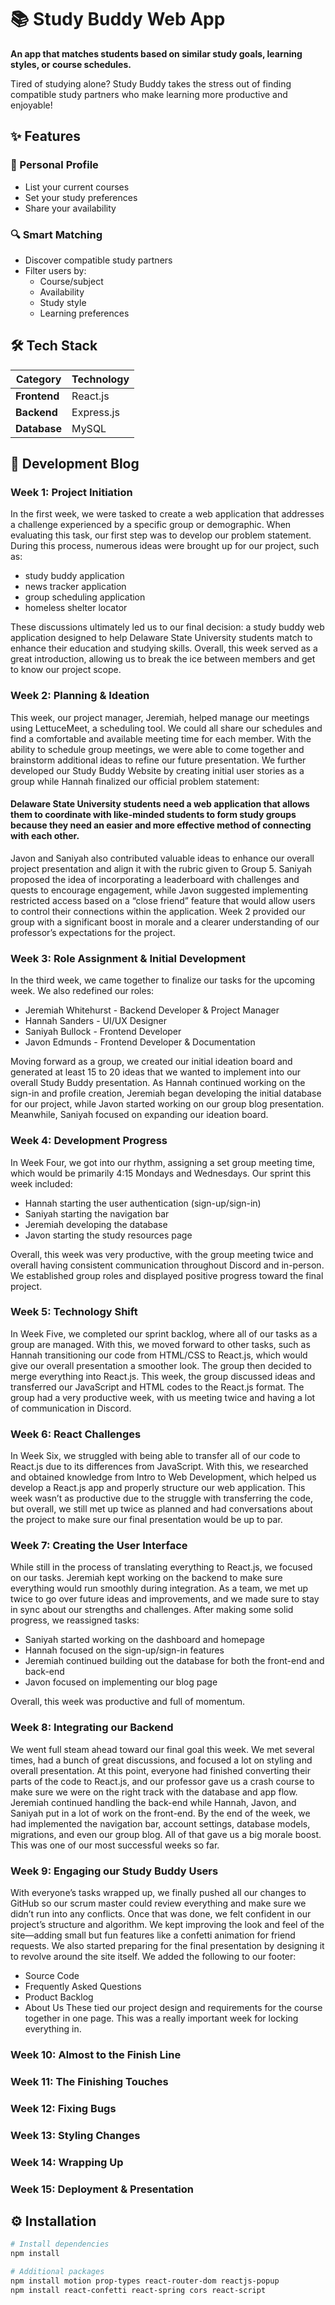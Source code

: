# 📚 Study Buddy Web App  

**An app that matches students based on similar study goals, learning styles, or course schedules.**  

Tired of studying alone? Study Buddy takes the stress out of finding compatible study partners who make learning more productive and enjoyable!  

## ✨ Features  

### 👤 Personal Profile  
- List your current courses  
- Set your study preferences  
- Share your availability  

### 🔍 Smart Matching  
- Discover compatible study partners  
- Filter users by:  
  - Course/subject  
  - Availability  
  - Study style  
  - Learning preferences  

## 🛠 Tech Stack  

| Category       | Technology  |
|----------------|------------|
| **Frontend**   | React.js   |
| **Backend**    | Express.js |
| **Database**   | MySQL      |

## 📝 Development Blog
### Week 1: Project Initiation
In the first week, we were tasked to create a web application that addresses a challenge experienced by a specific group or demographic. When evaluating this task, our first step was to develop our problem statement. During this process, numerous ideas were brought up for our project, such as:
- study buddy application
- news tracker application
- group scheduling application
- homeless shelter locator

These discussions ultimately led us to our final decision: a study buddy web application designed to help Delaware State University students match to enhance their education and studying skills. Overall, this week served as a great introduction, allowing us to break the ice between members and get to know our project scope.

### Week 2: Planning & Ideation
This week, our project manager, Jeremiah, helped manage our meetings using LettuceMeet, a scheduling tool. We could all share our schedules and find a comfortable and available meeting time for each member. With the ability to schedule group meetings, we were able to come together and brainstorm additional ideas to refine our future presentation. We further developed our Study Buddy Website by creating initial user stories as a group while Hannah finalized our official problem statement: 

#### Delaware State University students need a web application that allows them to coordinate with like-minded students to form study groups because they need an easier and more effective method of connecting with each other.

Javon and Saniyah also contributed valuable ideas to enhance our overall project presentation and align it with the rubric given to Group 5. Saniyah proposed the idea of incorporating a leaderboard with challenges and quests to encourage engagement, while Javon suggested implementing restricted access based on a “close friend” feature that would allow users to control their connections within the application. Week 2 provided our group with a significant boost in morale and a clearer understanding of our professor’s expectations for the project.

### Week 3: Role Assignment & Initial Development
In the third week, we came together to finalize our tasks for the upcoming week. We also redefined our roles: 
- Jeremiah Whitehurst - Backend Developer & Project Manager
- Hannah Sanders - UI/UX Designer
- Saniyah Bullock - Frontend Developer
- Javon Edmunds - Frontend Developer & Documentation

Moving forward as a group, we created our initial ideation board and generated at least 15 to 20 ideas that we wanted to implement into our overall Study Buddy presentation. As Hannah continued working on the sign-in and profile creation, Jeremiah began developing the initial database for our project, while Javon started working on our group blog presentation. Meanwhile, Saniyah focused on expanding our ideation board.

### Week 4: Development Progress
In Week Four, we got into our rhythm, assigning a set group meeting time, which would be primarily 4:15 Mondays and Wednesdays. Our sprint this week included:
- Hannah starting the user authentication (sign-up/sign-in)
- Saniyah starting the navigation bar
- Jeremiah developing the database
- Javon starting the study resources page

Overall, this week was very productive, with the group meeting twice and overall having consistent communication throughout Discord and in-person. We established group roles and displayed positive progress toward the final project.

### Week 5: Technology Shift
In Week Five, we completed our sprint backlog, where all of our tasks as a group are managed. With this, we moved forward to other tasks, such as Hannah transitioning our code from HTML/CSS to React.js, which would give our overall presentation a smoother look. The group then decided to merge everything into React.js. This week, the group discussed ideas and transferred our JavaScript and HTML codes to the React.js format. The group had a very productive week, with us meeting twice and having a lot of communication in Discord.

### Week 6: React Challenges
In Week Six, we struggled with being able to transfer all of our code to React.js due to its differences from JavaScript. With this, we researched and obtained knowledge from Intro to Web Development, which helped us develop a React.js app and properly structure our web application. This week wasn’t as productive due to the struggle with transferring the code, but overall, we still met up twice as planned and had conversations about the project to make sure our final presentation would be up to par.

### Week 7: Creating the User Interface
While still in the process of translating everything to React.js, we focused on our tasks. Jeremiah kept working on the backend to make sure everything would run smoothly during integration. As a team, we met up twice to go over future ideas and improvements, and we made sure to stay in sync about our strengths and challenges. After making some solid progress, we reassigned tasks: 
- Saniyah started working on the dashboard and homepage
- Hannah focused on the sign-up/sign-in features
- Jeremiah continued building out the database for both the front-end and back-end 
- Javon focused on implementing our blog page

Overall, this week was productive and full of momentum.

### Week 8: Integrating our Backend
We went full steam ahead toward our final goal this week. We met several times, had a bunch of great discussions, and focused a lot on styling and overall presentation. At this point, everyone had finished converting their parts of the code to React.js, and our professor gave us a crash course to make sure we were on the right track with the database and app flow. Jeremiah continued handling the back-end while Hannah, Javon, and Saniyah put in a lot of work on the front-end. By the end of the week, we had implemented the navigation bar, account settings, database models, migrations, and even our group blog. All of that gave us a big morale boost. This was one of our most successful weeks so far.

### Week 9: Engaging our Study Buddy Users
With everyone’s tasks wrapped up, we finally pushed all our changes to GitHub so our scrum master could review everything and make sure we didn’t run into any conflicts. Once that was done, we felt confident in our project’s structure and algorithm. We kept improving the look and feel of the site—adding small but fun features like a confetti animation for friend requests. We also started preparing for the final presentation by designing it to revolve around the site itself. We added the following to our footer:
- Source Code
- Frequently Asked Questions
- Product Backlog
- About Us
These tied our project design and requirements for the course together in one page. This was a really important week for locking everything in.

### Week 10: Almost to the Finish Line
### Week 11: The Finishing Touches
### Week 12: Fixing Bugs 
### Week 13: Styling Changes
### Week 14: Wrapping Up 
### Week 15: Deployment & Presentation

## ⚙️ Installation  

```bash
# Install dependencies
npm install

# Additional packages
npm install motion prop-types react-router-dom reactjs-popup
npm install react-confetti react-spring cors react-script